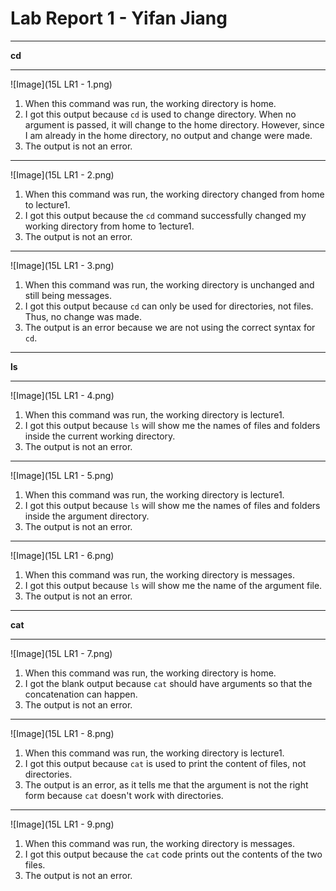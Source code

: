 # Lab Report 1 - Yifan Jiang
---

**cd**

---

![Image](15L LR1 - 1.png)
1. When this command was run, the working directory is home. 
2. I got this output because `cd` is used to change directory. When no argument is passed, it will change to the home directory. However, since I am already in the home directory, no output and change were made. 
4. The output is not an error. 

---

![Image](15L LR1 - 2.png)
1. When this command was run, the working directory changed from home to lecture1.
2. I got this output because the `cd` command successfully changed my working directory from home to 1ecture1.
3. The output is not an error.

---

![Image](15L LR1 - 3.png)
1. When this command was run, the working directory is unchanged and still being messages.
2. I got this output because `cd` can only be used for directories, not files. Thus, no change was made.
3. The output is an error because we are not using the correct syntax for `cd`.

---

**ls**

---

![Image](15L LR1 - 4.png)
1. When this command was run, the working directory is lecture1.
2. I got this output because `ls` will show me the names of files and folders inside the current working directory.
3. The output is not an error.

---

![Image](15L LR1 - 5.png)
1. When this command was run, the working directory is lecture1.
2. I got this output because `ls` will show me the names of files and folders inside the argument directory.
3. The output is not an error.

---

![Image](15L LR1 - 6.png)
1. When this command was run, the working directory is messages.
2. I got this output because `ls` will show me the name of the argument file.
3. The output is not an error.

---

**cat**

---

![Image](15L LR1 - 7.png)
1. When this command was run, the working directory is home.
2. I got the blank output because `cat` should have arguments so that the concatenation can happen.
3. The output is not an error.

---

![Image](15L LR1 - 8.png)
1. When this command was run, the working directory is lecture1.
2. I got this output because `cat` is used to print the content of files, not directories.
3. The output is an error, as it tells me that the argument is not the right form because `cat` doesn't work with directories. 

---

![Image](15L LR1 - 9.png)
1. When this command was run, the working directory is messages.
2. I got this output because the `cat` code prints out the contents of the two files.
3. The output is not an error.



